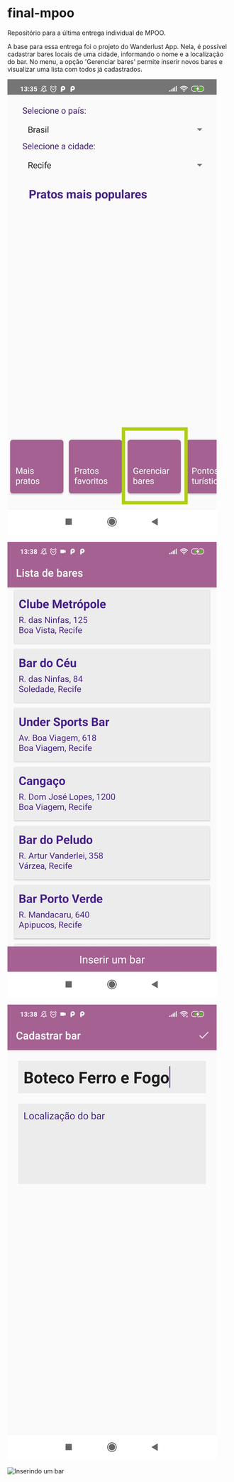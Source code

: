 # final-mpoo
Repositório para a última entrega individual de MPOO.

A base para essa entrega foi o projeto do Wanderlust App.
Nela, é possível cadastrar bares locais de uma cidade, informando o nome e a localização do bar.
No menu, a opção 'Gerenciar bares' permite inserir novos bares e visualizar uma lista com todos já cadastrados.

![A nova opção no menu](screenshots-app/IMG_20191123_134437.jpg)

![Exibindo a lista](screenshots-app/Screenshot_2019-11-23-13-38-04-005_br.ufrpe.wanderlustapp.jpg)

![Formulário de inserção](screenshots-app/Screenshot_2019-11-23-13-38-26-275_br.ufrpe.wanderlustapp.jpg)

![Inserindo um bar](screenshots-app/insert-bar.gif)
